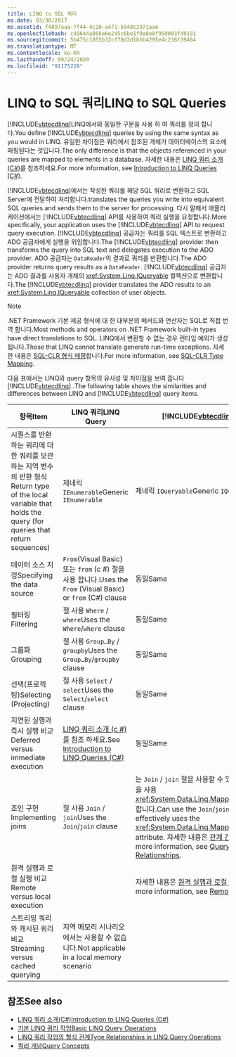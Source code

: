 ```yaml
---
title: LINQ to SQL 쿼리
ms.date: 03/30/2017
ms.assetid: f4897aaa-7f44-4c20-a471-b948c2971aae
ms.openlocfilehash: c49644a866a6e245c6be1f9a8e8f95d003fd0191
ms.sourcegitcommit: 5b475c1855b32cf78d2d1bbb4295e4c236f39464
ms.translationtype: MT
ms.contentlocale: ko-KR
ms.lasthandoff: 09/24/2020
ms.locfileid: "91175228"
---
```

# <a name="linq-to-sql-queries"></a><span data-ttu-id="8d456-102">LINQ to SQL 쿼리</span><span class="sxs-lookup"><span data-stu-id="8d456-102">LINQ to SQL Queries</span></span>

<span data-ttu-id="8d456-103">[!INCLUDE[vbtecdlinq](../../../../../../includes/vbtecdlinq-md.md)]LINQ에서와 동일한 구문을 사용 하 여 쿼리를 정의 합니다.</span><span class="sxs-lookup"><span data-stu-id="8d456-103">You define [!INCLUDE[vbtecdlinq](../../../../../../includes/vbtecdlinq-md.md)] queries by using the same syntax as you would in LINQ.</span></span> <span data-ttu-id="8d456-104">유일한 차이점은 쿼리에서 참조된 개체가 데이터베이스의 요소에 매핑된다는 것입니다.</span><span class="sxs-lookup"><span data-stu-id="8d456-104">The only difference is that the objects referenced in your queries are mapped to elements in a database.</span></span> <span data-ttu-id="8d456-105">자세한 내용은 [LINQ 쿼리 소개(C#)](../../../../../csharp/programming-guide/concepts/linq/introduction-to-linq-queries.md)를 참조하세요.</span><span class="sxs-lookup"><span data-stu-id="8d456-105">For more information, see [Introduction to LINQ Queries (C#)](../../../../../csharp/programming-guide/concepts/linq/introduction-to-linq-queries.md).</span></span>  
  
 [!INCLUDE[vbtecdlinq](../../../../../../includes/vbtecdlinq-md.md)]<span data-ttu-id="8d456-106">에서는 작성한 쿼리를 해당 SQL 쿼리로 변환하고 SQL Server에 전달하여 처리합니다.</span><span class="sxs-lookup"><span data-stu-id="8d456-106">translates the queries you write into equivalent SQL queries and sends them to the server for processing.</span></span> <span data-ttu-id="8d456-107">다시 말해서 애플리케이션에서는 [!INCLUDE[vbtecdlinq](../../../../../../includes/vbtecdlinq-md.md)] API를 사용하여 쿼리 실행을 요청합니다.</span><span class="sxs-lookup"><span data-stu-id="8d456-107">More specifically, your application uses the [!INCLUDE[vbtecdlinq](../../../../../../includes/vbtecdlinq-md.md)] API to request query execution.</span></span> <span data-ttu-id="8d456-108">[!INCLUDE[vbtecdlinq](../../../../../../includes/vbtecdlinq-md.md)] 공급자는 쿼리를 SQL 텍스트로 변환하고 ADO 공급자에게 실행을 위임합니다.</span><span class="sxs-lookup"><span data-stu-id="8d456-108">The [!INCLUDE[vbtecdlinq](../../../../../../includes/vbtecdlinq-md.md)] provider then transforms the query into SQL text and delegates execution to the ADO provider.</span></span> <span data-ttu-id="8d456-109">ADO 공급자는 `DataReader`의 결과로 쿼리를 반환합니다.</span><span class="sxs-lookup"><span data-stu-id="8d456-109">The ADO provider returns query results as a `DataReader`.</span></span> <span data-ttu-id="8d456-110">[!INCLUDE[vbtecdlinq](../../../../../../includes/vbtecdlinq-md.md)] 공급자는 ADO 결과를 사용자 개체의 <xref:System.Linq.IQueryable> 컬렉션으로 변환합니다.</span><span class="sxs-lookup"><span data-stu-id="8d456-110">The [!INCLUDE[vbtecdlinq](../../../../../../includes/vbtecdlinq-md.md)] provider translates the ADO results to an <xref:System.Linq.IQueryable> collection of user objects.</span></span>  
  
> [!NOTE]
> <span data-ttu-id="8d456-111">.NET Framework 기본 제공 형식에 대 한 대부분의 메서드와 연산자는 SQL로 직접 번역 합니다.</span><span class="sxs-lookup"><span data-stu-id="8d456-111">Most methods and operators on .NET Framework built-in types have direct translations to SQL.</span></span> <span data-ttu-id="8d456-112">LINQ에서 변환할 수 없는 경우 런타임 예외가 생성 됩니다.</span><span class="sxs-lookup"><span data-stu-id="8d456-112">Those that LINQ cannot translate generate run-time exceptions.</span></span> <span data-ttu-id="8d456-113">자세한 내용은 [SQL-CLR 형식 매핑](sql-clr-type-mapping.md)합니다.</span><span class="sxs-lookup"><span data-stu-id="8d456-113">For more information, see [SQL-CLR Type Mapping](sql-clr-type-mapping.md).</span></span>  
  
 <span data-ttu-id="8d456-114">다음 표에서는 LINQ와 query 항목의 유사성 및 차이점을 보여 줍니다 [!INCLUDE[vbtecdlinq](../../../../../../includes/vbtecdlinq-md.md)] .</span><span class="sxs-lookup"><span data-stu-id="8d456-114">The following table shows the similarities and differences between LINQ and [!INCLUDE[vbtecdlinq](../../../../../../includes/vbtecdlinq-md.md)] query items.</span></span>  
  
|<span data-ttu-id="8d456-115">항목</span><span class="sxs-lookup"><span data-stu-id="8d456-115">Item</span></span>|<span data-ttu-id="8d456-116">LINQ 쿼리</span><span class="sxs-lookup"><span data-stu-id="8d456-116">LINQ Query</span></span>|[!INCLUDE[vbtecdlinq](../../../../../../includes/vbtecdlinq-md.md)] <span data-ttu-id="8d456-117">Query</span><span class="sxs-lookup"><span data-stu-id="8d456-117">Query</span></span>|  
|----------|----------------|----------------------------------------------------------------------|  
|<span data-ttu-id="8d456-118">시퀀스를 반환하는 쿼리에 대한 쿼리를 보관하는 지역 변수의 반환 형식</span><span class="sxs-lookup"><span data-stu-id="8d456-118">Return type of the local variable that holds the query (for queries that return sequences)</span></span>|<span data-ttu-id="8d456-119">제네릭 `IEnumerable`</span><span class="sxs-lookup"><span data-stu-id="8d456-119">Generic `IEnumerable`</span></span>|<span data-ttu-id="8d456-120">제네릭 `IQueryable`</span><span class="sxs-lookup"><span data-stu-id="8d456-120">Generic `IQueryable`</span></span>|  
|<span data-ttu-id="8d456-121">데이터 소스 지정</span><span class="sxs-lookup"><span data-stu-id="8d456-121">Specifying the data source</span></span>|<span data-ttu-id="8d456-122">`From`(Visual Basic) 또는 `from` (c #) 절을 사용 합니다.</span><span class="sxs-lookup"><span data-stu-id="8d456-122">Uses the `From` (Visual Basic) or `from` (C#) clause</span></span>|<span data-ttu-id="8d456-123">동일</span><span class="sxs-lookup"><span data-stu-id="8d456-123">Same</span></span>|  
|<span data-ttu-id="8d456-124">필터링</span><span class="sxs-lookup"><span data-stu-id="8d456-124">Filtering</span></span>|<span data-ttu-id="8d456-125">절 사용 `Where` / `where`</span><span class="sxs-lookup"><span data-stu-id="8d456-125">Uses the `Where`/`where` clause</span></span>|<span data-ttu-id="8d456-126">동일</span><span class="sxs-lookup"><span data-stu-id="8d456-126">Same</span></span>|  
|<span data-ttu-id="8d456-127">그룹화</span><span class="sxs-lookup"><span data-stu-id="8d456-127">Grouping</span></span>|<span data-ttu-id="8d456-128">절 사용 `Group…By` / `groupby`</span><span class="sxs-lookup"><span data-stu-id="8d456-128">Uses the `Group…By`/`groupby` clause</span></span>|<span data-ttu-id="8d456-129">동일</span><span class="sxs-lookup"><span data-stu-id="8d456-129">Same</span></span>|  
|<span data-ttu-id="8d456-130">선택(프로젝팅)</span><span class="sxs-lookup"><span data-stu-id="8d456-130">Selecting (Projecting)</span></span>|<span data-ttu-id="8d456-131">절 사용 `Select` / `select`</span><span class="sxs-lookup"><span data-stu-id="8d456-131">Uses the `Select`/`select` clause</span></span>|<span data-ttu-id="8d456-132">동일</span><span class="sxs-lookup"><span data-stu-id="8d456-132">Same</span></span>|  
|<span data-ttu-id="8d456-133">지연된 실행과 즉시 실행 비교</span><span class="sxs-lookup"><span data-stu-id="8d456-133">Deferred versus immediate execution</span></span>|<span data-ttu-id="8d456-134">[LINQ 쿼리 소개 (c #)를](../../../../../csharp/programming-guide/concepts/linq/introduction-to-linq-queries.md) 참조 하세요.</span><span class="sxs-lookup"><span data-stu-id="8d456-134">See [Introduction to LINQ Queries (C#)](../../../../../csharp/programming-guide/concepts/linq/introduction-to-linq-queries.md)</span></span>|<span data-ttu-id="8d456-135">동일</span><span class="sxs-lookup"><span data-stu-id="8d456-135">Same</span></span>|  
|<span data-ttu-id="8d456-136">조인 구현</span><span class="sxs-lookup"><span data-stu-id="8d456-136">Implementing joins</span></span>|<span data-ttu-id="8d456-137">절 사용 `Join` / `join`</span><span class="sxs-lookup"><span data-stu-id="8d456-137">Uses the `Join`/`join` clause</span></span>|<span data-ttu-id="8d456-138">는 `Join` / `join` 절을 사용할 수 있지만 더 효과적으로 특성을 사용 <xref:System.Data.Linq.Mapping.AssociationAttribute> 합니다.</span><span class="sxs-lookup"><span data-stu-id="8d456-138">Can use the `Join`/`join` clause, but more effectively uses the <xref:System.Data.Linq.Mapping.AssociationAttribute> attribute.</span></span> <span data-ttu-id="8d456-139">자세한 내용은 [관계 간 쿼리](querying-across-relationships.md)를 참조 하세요.</span><span class="sxs-lookup"><span data-stu-id="8d456-139">For more information, see [Querying Across Relationships](querying-across-relationships.md).</span></span>|  
|<span data-ttu-id="8d456-140">원격 실행과 로컬 실행 비교</span><span class="sxs-lookup"><span data-stu-id="8d456-140">Remote versus local execution</span></span>||<span data-ttu-id="8d456-141">자세한 내용은 [원격 실행과 로컬 실행](remote-vs-local-execution.md)을 참조 하세요.</span><span class="sxs-lookup"><span data-stu-id="8d456-141">For more information, see [Remote vs. Local Execution](remote-vs-local-execution.md).</span></span>|  
|<span data-ttu-id="8d456-142">스트리밍 쿼리와 캐시된 쿼리 비교</span><span class="sxs-lookup"><span data-stu-id="8d456-142">Streaming versus cached querying</span></span>|<span data-ttu-id="8d456-143">지역 메모리 시나리오에서는 사용할 수 없습니다.</span><span class="sxs-lookup"><span data-stu-id="8d456-143">Not applicable in a local memory scenario</span></span>||  
  
## <a name="see-also"></a><span data-ttu-id="8d456-144">참조</span><span class="sxs-lookup"><span data-stu-id="8d456-144">See also</span></span>

- [<span data-ttu-id="8d456-145">LINQ 쿼리 소개(C#)</span><span class="sxs-lookup"><span data-stu-id="8d456-145">Introduction to LINQ Queries (C#)</span></span>](../../../../../csharp/programming-guide/concepts/linq/introduction-to-linq-queries.md)
- [<span data-ttu-id="8d456-146">기본 LINQ 쿼리 작업</span><span class="sxs-lookup"><span data-stu-id="8d456-146">Basic LINQ Query Operations</span></span>](../../../../../csharp/programming-guide/concepts/linq/basic-linq-query-operations.md)
- [<span data-ttu-id="8d456-147">LINQ 쿼리 작업의 형식 관계</span><span class="sxs-lookup"><span data-stu-id="8d456-147">Type Relationships in LINQ Query Operations</span></span>](../../../../../csharp/programming-guide/concepts/linq/type-relationships-in-linq-query-operations.md)
- [<span data-ttu-id="8d456-148">쿼리 개념</span><span class="sxs-lookup"><span data-stu-id="8d456-148">Query Concepts</span></span>](query-concepts.md)
